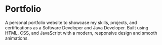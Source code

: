 # Portfolio
A personal portfolio website to showcase my skills, projects, and certifications as a Software Developer and Java Developer. Built using HTML, CSS, and JavaScript with a modern, responsive design and smooth animations.
